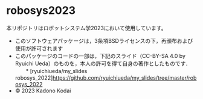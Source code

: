 # robosys2023
本リポジトリはロボットシステム学2023において使用しています。
* このソフトウェアパッケージは，3条項BSDライセンスの下，再頒布および使用が許可されます
* このパッケージのコードの一部は，下記のスライド（CC-BY-SA 4.0 by Ryuichi Ueda）のものを，本人の許可を得て自身の著作としたものです．
　　* [ryuichiueda/my_slides robosys_2022]https://github.com/ryuichiueda/my_slides/tree/master/robosys_2022
* © 2023 Kadono Kodai
